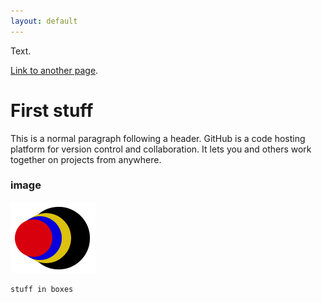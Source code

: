 ```yaml
---
layout: default
---
```


Text.

[Link to another page](another-page).

# [](#first-stuff) First stuff

This is a normal paragraph following a header. GitHub is a code hosting platform for version control and collaboration. It lets you and others work together on projects from anywhere.


### image

![logo](images/diegozain.png)


```
stuff in boxes
```
